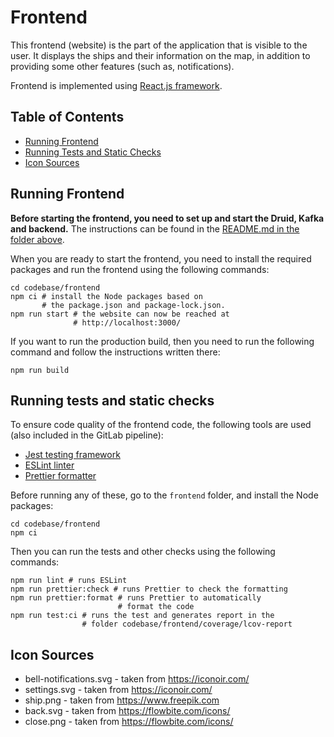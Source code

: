 # Frontend

This frontend (website) is the part of the application that is visible to the user. It displays the ships and their information on the map, in addition to providing some other features (such as, notifications).

Frontend is implemented using [React.js framework](https://react.dev/).

## Table of Contents
- [Running Frontend](#running-frontend)
- [Running Tests and Static Checks](#running-tests-and-static-checks)
- [Icon Sources](#icon-sources)

## Running Frontend

**Before starting the frontend, you need to set up and start the Druid, Kafka and backend.** The instructions can be found in the [README.md in the folder above](../README.md).

When you are ready to start the frontend, you need to install the required packages and run the frontend using the following commands:
```shell
cd codebase/frontend
npm ci # install the Node packages based on 
       # the package.json and package-lock.json.
npm run start # the website can now be reached at
              # http://localhost:3000/ 
```

If you want to run the production build, then you need to run the following command and follow the instructions written there:
```shell
npm run build
```

## Running tests and static checks

To ensure code quality of the frontend code, the following tools are used (also included in the GitLab pipeline):
- [Jest testing framework](https://jestjs.io/)
- [ESLint linter](https://eslint.org/)
- [Prettier formatter](https://prettier.io/)

Before running any of these, go to the `frontend` folder, and install the Node packages:
```shell
cd codebase/frontend
npm ci
```

Then you can run the tests and other checks using the following commands:
```shell
npm run lint # runs ESLint
npm run prettier:check # runs Prettier to check the formatting
npm run prettier:format # runs Prettier to automatically 
                        # format the code
npm run test:ci # runs the test and generates report in the
                # folder codebase/frontend/coverage/lcov-report
```

## Icon Sources

- bell-notifications.svg - taken from https://iconoir.com/
- settings.svg - taken from https://iconoir.com/
- ship.png - taken from https://www.freepik.com
- back.svg - taken from https://flowbite.com/icons/
- close.png - taken from https://flowbite.com/icons/
